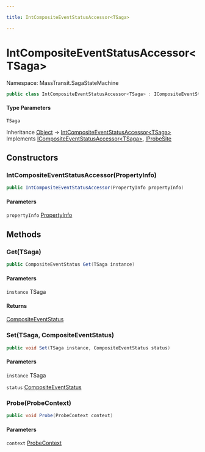 ```yaml
---

title: IntCompositeEventStatusAccessor<TSaga>

---
```


# IntCompositeEventStatusAccessor\<TSaga\>

Namespace: MassTransit.SagaStateMachine

```csharp
public class IntCompositeEventStatusAccessor<TSaga> : ICompositeEventStatusAccessor<TSaga>, IProbeSite
```

#### Type Parameters

`TSaga`<br/>

Inheritance [Object](https://learn.microsoft.com/en-us/dotnet/api/system.object) → [IntCompositeEventStatusAccessor\<TSaga\>](../masstransit-sagastatemachine/intcompositeeventstatusaccessor-1)<br/>
Implements [ICompositeEventStatusAccessor\<TSaga\>](../masstransit-sagastatemachine/icompositeeventstatusaccessor-1), [IProbeSite](../../masstransit-abstractions/masstransit/iprobesite)

## Constructors

### **IntCompositeEventStatusAccessor(PropertyInfo)**

```csharp
public IntCompositeEventStatusAccessor(PropertyInfo propertyInfo)
```

#### Parameters

`propertyInfo` [PropertyInfo](https://learn.microsoft.com/en-us/dotnet/api/system.reflection.propertyinfo)<br/>

## Methods

### **Get(TSaga)**

```csharp
public CompositeEventStatus Get(TSaga instance)
```

#### Parameters

`instance` TSaga<br/>

#### Returns

[CompositeEventStatus](../../masstransit-abstractions/masstransit/compositeeventstatus)<br/>

### **Set(TSaga, CompositeEventStatus)**

```csharp
public void Set(TSaga instance, CompositeEventStatus status)
```

#### Parameters

`instance` TSaga<br/>

`status` [CompositeEventStatus](../../masstransit-abstractions/masstransit/compositeeventstatus)<br/>

### **Probe(ProbeContext)**

```csharp
public void Probe(ProbeContext context)
```

#### Parameters

`context` [ProbeContext](../../masstransit-abstractions/masstransit/probecontext)<br/>
